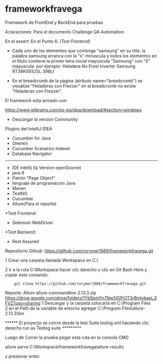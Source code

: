 # frameworkfravega
Framework de FrontEnd  y BackEnd para pruebas


Aclaraciones:
Para el documento Challenge QA Automation

En el assert: En el Punto 6.
*(Test Frontend)*
- Cada uno de los elementos que contenga "samsung" en su title.
la palabra samsung arranca con la "s" minuscula y todos los elementos en 
el titulo contiene la primer letra inicial mayuscula "Samsung" con "S" mayuscula.
por ejemplo: Heladera No Frost Inverter Samsung RT38K5932SL 396Lt

- En el breadcrumb de la página (atributo name="breadcrumb") se visualize "Heladeras con Frezzer"
 en el breadcrumb no existe "Heladeras con Frezzer".



El framework esta armado con:

https://www.jetbrains.com/es-es/idea/download/#section=windows
- Descargar la version Community

Plugins del IntelliJ IDEA 
- Cucumber for Java
- Gherkin
- Cucumber Scenarios Indexer
- Database Navigator
**************************************************************
- IDE intellij (la Version openSource)
- java 8
- Patrón "Page Object"
- lenguaje de programación Java 
- Maven
- TestNG
- Cucumber
- Allure(Para el reporte)

*Test Frontend:
- Selenium WebDriver

*Test Backend:
- Rest Assured


Repositorio Github: https://github.com/rorymer1989/frameworkfravega.git

1 Crear una carpeta llamada 
Workspace en C:\

2 Ir a la ruta C:\Workspace
hacer clic derecho y clic en Git Bash Here
y copiar este comando:

        git clone https://github.com/rorymer1989/frameworkfravega.git

Reporte: Allure
allure-commandline-2.13.3.zip
https://drive.google.com/drive/folders/1YbSpmYn7Nw5IGPjOT3rBmlykapi_3FVZ?usp=sharing
1 Descargar y la carpeta colocarla en C:\Program Files\
2 en el Path de la variable de entorno agregar C:\Program Files\allure-2.13.3\bin

****** El proyecto se corrre desde la  test Suite testng.xml haciendo clic derecho run as Testng suite *********

Luego de Correr la prueba pegar esta ruta en la consola CMD

allure serve C:\Workspace\frameworkfravega\allure-results

y presionar enter.
